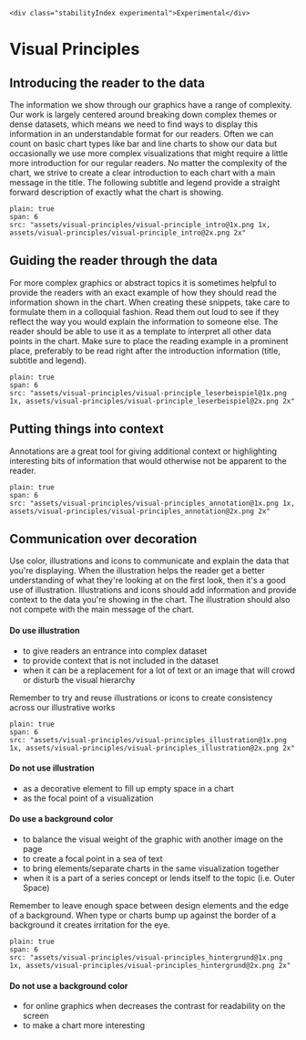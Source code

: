 ```html|span-1,no-source,plain
<div class="stabilityIndex experimental">Experimental</div>
```

# Visual Principles

## Introducing the reader to the data
The information we show through our graphics have a range of complexity. Our work is largely centered around breaking down complex themes or dense datasets, which means we need to find ways to display this information in an understandable format for our readers. Often we can count on basic chart types like bar and line charts to show our data but occasionally we use more complex visualizations that might require a little more introduction for our regular readers. No matter the complexity of the chart, we strive to create a clear introduction to each chart with a main message in the title. The following subtitle and legend provide a straight forward description of exactly what the chart is showing.

```image
plain: true
span: 6
src: "assets/visual-principles/visual-principle_intro@1x.png 1x, assets/visual-principles/visual-principle_intro@2x.png 2x"
```

## Guiding the reader through the data
For more complex graphics or abstract topics it is sometimes helpful to provide the readers with an exact example of how they should read the information shown in the chart. When creating these snippets, take care to formulate them in a colloquial fashion. Read them out loud to see if they reflect the way you would explain the information to someone else. The reader should be able to use it as a template to interpret all other data points in the chart. Make sure to place the reading example in a prominent place, preferably to be read right after the introduction information (title, subtitle and legend).

```image
plain: true
span: 6
src: "assets/visual-principles/visual-principle_leserbeispiel@1x.png 1x, assets/visual-principles/visual-principle_leserbeispiel@2x.png 2x"
```

## Putting things into context
Annotations are a great tool for giving additional context or highlighting interesting bits of information that would otherwise not be apparent to the reader.

```image
plain: true
span: 6
src: "assets/visual-principles/visual-principles_annotation@1x.png 1x, assets/visual-principles/visual-principles_annotation@2x.png 2x"
```

## Communication over decoration
Use color, illustrations and icons to communicate and explain the data that you're displaying. When the illustration helps the reader get a better understanding of what they're looking at on the first look, then it's a good use of illustration. Illustrations and icons should add information and provide context to the data you're showing in the chart. The illustration should also not compete with the main message of the chart.

#### Do use illustration
- to give readers an entrance into complex dataset
- to provide context that is not included in the dataset
- when it can be a replacement for a lot of text or an image that will crowd or disturb the visual hierarchy

Remember to try and reuse illustrations or icons to create consistency across our illustrative works

 ```image
 plain: true
 span: 6
 src: "assets/visual-principles/visual-principles_illustration@1x.png 1x, assets/visual-principles/visual-principles_illustration@2x.png 2x"
 ```

#### Do not use illustration
- as a decorative element to fill up empty space in a chart
- as the focal point of a visualization


#### Do use a background color
- to balance the visual weight of the graphic with another image on the page
- to create a focal point in a sea of text
- to bring elements/separate charts in the same visualization together
- when it is a part of a series concept or lends itself to the topic (i.e. Outer Space)

Remember to leave enough space between design elements and the edge of a background. When type or charts bump up against the border of a background it creates irritation for the eye.

```image
plain: true
span: 6
src: "assets/visual-principles/visual-principles_hintergrund@1x.png 1x, assets/visual-principles/visual-principles_hintergrund@2x.png 2x"
```

#### Do not use a background color
- for online graphics when decreases the contrast for readability on the screen
- to make a chart more interesting
